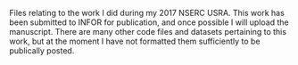 Files relating to the work I did during my 2017 NSERC USRA. This work has been submitted to INFOR for publication, and once possible I will upload the manuscript. There are many other code files and datasets pertaining to this work, but at the moment I have not formatted them sufficiently to be publically posted.
